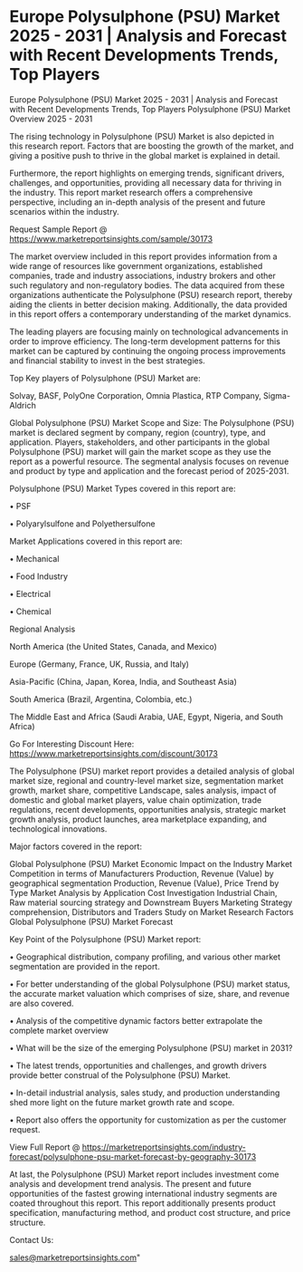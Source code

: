 # Europe Polysulphone (PSU) Market 2025 - 2031 | Analysis and Forecast with Recent Developments Trends, Top Players
Europe Polysulphone (PSU) Market 2025 - 2031 | Analysis and Forecast with Recent Developments Trends, Top Players
Polysulphone (PSU) Market Overview 2025 - 2031

The rising technology in Polysulphone (PSU) Market is also depicted in this research report. Factors that are boosting the growth of the market, and giving a positive push to thrive in the global market is explained in detail.

Furthermore, the report highlights on emerging trends, significant drivers, challenges, and opportunities, providing all necessary data for thriving in the industry. This report market research offers a comprehensive perspective, including an in-depth analysis of the present and future scenarios within the industry.

Request Sample Report @ https://www.marketreportsinsights.com/sample/30173

The market overview included in this report provides information from a wide range of resources like government organizations, established companies, trade and industry associations, industry brokers and other such regulatory and non-regulatory bodies. The data acquired from these organizations authenticate the Polysulphone (PSU) research report, thereby aiding the clients in better decision making. Additionally, the data provided in this report offers a contemporary understanding of the market dynamics.

The leading players are focusing mainly on technological advancements in order to improve efficiency. The long-term development patterns for this market can be captured by continuing the ongoing process improvements and financial stability to invest in the best strategies.

Top Key players of Polysulphone (PSU) Market are:

Solvay, BASF, PolyOne Corporation, Omnia Plastica, RTP Company, Sigma-Aldrich

Global Polysulphone (PSU) Market Scope and Size:
The Polysulphone (PSU) market is declared segment by company, region (country), type, and application. Players, stakeholders, and other participants in the global Polysulphone (PSU) market will gain the market scope as they use the report as a powerful resource. The segmental analysis focuses on revenue and product by type and application and the forecast period of 2025-2031.

Polysulphone (PSU) Market Types covered in this report are:

• PSF

• Polyarylsulfone and Polyethersulfone

Market Applications covered in this report are:

• Mechanical

• Food Industry

• Electrical

• Chemical

Regional Analysis

North America (the United States, Canada, and Mexico)

Europe (Germany, France, UK, Russia, and Italy)

Asia-Pacific (China, Japan, Korea, India, and Southeast Asia)

South America (Brazil, Argentina, Colombia, etc.)

The Middle East and Africa (Saudi Arabia, UAE, Egypt, Nigeria, and South Africa)

Go For Interesting Discount Here: https://www.marketreportsinsights.com/discount/30173

The Polysulphone (PSU) market report provides a detailed analysis of global market size, regional and country-level market size, segmentation market growth, market share, competitive Landscape, sales analysis, impact of domestic and global market players, value chain optimization, trade regulations, recent developments, opportunities analysis, strategic market growth analysis, product launches, area marketplace expanding, and technological innovations.

Major factors covered in the report:

Global Polysulphone (PSU) Market
Economic Impact on the Industry
Market Competition in terms of Manufacturers
Production, Revenue (Value) by geographical segmentation
Production, Revenue (Value), Price Trend by Type
Market Analysis by Application
Cost Investigation
Industrial Chain, Raw material sourcing strategy and Downstream Buyers
Marketing Strategy comprehension, Distributors and Traders
Study on Market Research Factors
Global Polysulphone (PSU) Market Forecast

Key Point of the Polysulphone (PSU) Market report:

• Geographical distribution, company profiling, and various other market segmentation are provided in the report.

• For better understanding of the global Polysulphone (PSU) market status, the accurate market valuation which comprises of size, share, and revenue are also covered.

• Analysis of the competitive dynamic factors better extrapolate the complete market overview

• What will be the size of the emerging Polysulphone (PSU) market in 2031?

• The latest trends, opportunities and challenges, and growth drivers provide better construal of the Polysulphone (PSU) Market.

• In-detail industrial analysis, sales study, and production understanding shed more light on the future market growth rate and scope.

• Report also offers the opportunity for customization as per the customer request.

View Full Report @ https://marketreportsinsights.com/industry-forecast/polysulphone-psu-market-forecast-by-geography-30173

At last, the Polysulphone (PSU) Market report includes investment come analysis and development trend analysis. The present and future opportunities of the fastest growing international industry segments are coated throughout this report. This report additionally presents product specification, manufacturing method, and product cost structure, and price structure.

Contact Us:

sales@marketreportsinsights.com"
